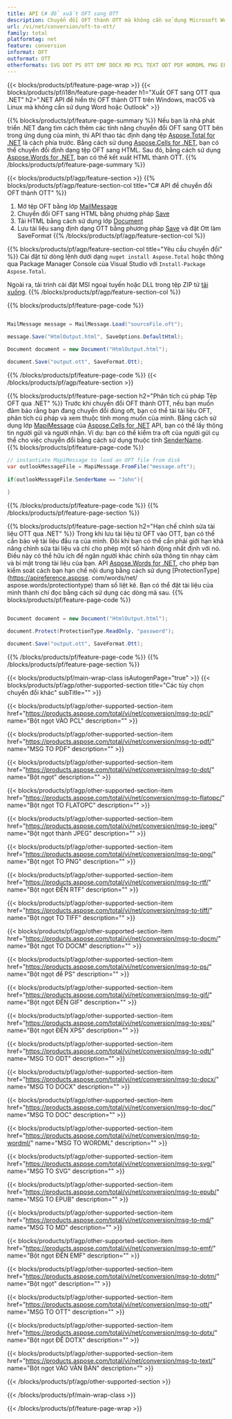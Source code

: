 ```yaml
---
title: API C# để xuất OFT sang OTT
description: Chuyển đổi OFT thành OTT mà không cần sử dụng Microsoft Word hoặc Outlook trên .NET
url: /vi/net/conversion/oft-to-ott/
family: total
platformtag: net
feature: conversion
informat: OFT
outformat: OTT
otherformats: SVG DOT PS OTT EMF DOCX MD PCL TEXT ODT PDF WORDML PNG EPUB FLATOPC JPEG DOTX GIF DOTM RTF DOCM TIFF XPS DOC
---
```

{{< blocks/products/pf/feature-page-wrap >}}
{{< blocks/products/pf/i18n/feature-page-header h1="Xuất OFT sang OTT qua .NET" h2=".NET API để hiển thị OFT thành OTT trên Windows, macOS và Linux mà không cần sử dụng Word hoặc Outlook" >}}

{{% blocks/products/pf/feature-page-summary %}}
Nếu bạn là nhà phát triển .NET đang tìm cách thêm các tính năng chuyển đổi OFT sang OTT bên trong ứng dụng của mình, thì API thao tác định dạng tệp [Aspose.Total for .NET](https://products.aspose.com/total/net/) là cách phía trước. Bằng cách sử dụng [Aspose.Cells for .NET](https://products.aspose.com/oft/net/), bạn có thể chuyển đổi định dạng tệp OFT sang HTML. Sau đó, bằng cách sử dụng [Aspose.Words for .NET](https://products.aspose.com/words/net/), bạn có thể kết xuất HTML thành OTT.
{{% /blocks/products/pf/feature-page-summary  %}}

{{< blocks/products/pf/agp/feature-section >}}
{{% blocks/products/pf/agp/feature-section-col title="C# API để chuyển đổi OFT thành OTT" %}}
1. Mở tệp OFT bằng lớp [MailMessage](https://apireference.aspose.com/oft/net/aspose.oft/mailmessage)
2. Chuyển đổi OFT sang HTML bằng phương pháp [Save](https://apireference.aspose.com/oft/net/aspose.oft.mailmessage/save/methods/3)
3. Tải HTML bằng cách sử dụng lớp [Document](https://apireference.aspose.com/words/net/aspose.words/document)
4. Lưu tài liệu sang định dạng OTT bằng phương pháp [Save](https://apireference.aspose.com/words/net/aspose.words.document/save/methods/4) và đặt Ott làm SaveFormat
{{% /blocks/products/pf/agp/feature-section-col %}}

{{% blocks/products/pf/agp/feature-section-col title="Yêu cầu chuyển đổi" %}}
Cài đặt từ dòng lệnh dưới dạng ```nuget install Aspose.Total``` hoặc thông qua Package Manager Console của Visual Studio với ```Install-Package Aspose.Total```.

Ngoài ra, tải trình cài đặt MSI ngoại tuyến hoặc DLL trong tệp ZIP từ [tải xuống](https://downloads.aspose.com/total/net).
{{% /blocks/products/pf/agp/feature-section-col %}}

{{% blocks/products/pf/feature-page-code %}}

```cs

MailMessage message = MailMessage.Load("sourceFile.oft");
 
message.Save("HtmlOutput.html", SaveOptions.DefaultHtml);

Document document = new Document("HtmlOutput.html");

document.Save("output.ott", SaveFormat.Ott); 
```

{{% /blocks/products/pf/feature-page-code %}}
{{< /blocks/products/pf/agp/feature-section >}}

{{% blocks/products/pf/feature-page-section  h2="Phân tích cú pháp Tệp OFT qua .NET" %}}
Trước khi chuyển đổi OFT thành OTT, nếu bạn muốn đảm bảo rằng bạn đang chuyển đổi đúng oft, bạn có thể tải tài liệu OFT, phân tích cú pháp và xem thuộc tính mong muốn của mình. Bằng cách sử dụng lớp [MapiMessage](https://apireference.aspose.com/oft/net/aspose.oft.mapi/mapimessage) của [Aspose.Cells for .NET](https://products.aspose.com/oft/net/) API, bạn có thể lấy thông tin người gửi và người nhận. Ví dụ: bạn có thể kiểm tra oft của người gửi cụ thể cho việc chuyển đổi bằng cách sử dụng thuộc tính [SenderName](https://apireference.aspose.com/oft/net/aspose.oft.mapi/mapimessage/properties/sendername).  
{{% blocks/products/pf/feature-page-code %}}

```cs
// instantiate MapiMessage to load an OFT file from disk
var outlookMessageFile = MapiMessage.FromFile("message.oft");
 
if(outlookMessageFile.SenderName == "John"){
    
}
```

{{% /blocks/products/pf/feature-page-code  %}}
{{% /blocks/products/pf/feature-page-section %}}

{{% blocks/products/pf/feature-page-section  h2="Hạn chế chỉnh sửa tài liệu OTT qua .NET" %}}
Trong khi lưu tài liệu từ OFT vào OTT, bạn có thể cần bảo vệ tài liệu đầu ra của mình. Đôi khi bạn có thể cần phải giới hạn khả năng chỉnh sửa tài liệu và chỉ cho phép một số hành động nhất định với nó. Điều này có thể hữu ích để ngăn người khác chỉnh sửa thông tin nhạy cảm và bí mật trong tài liệu của bạn. API [Aspose.Words for .NET](https://products.aspose.com/words/net/), cho phép bạn kiểm soát cách bạn hạn chế nội dung bằng cách sử dụng [ProtectionType](https://apireference.aspose. com/words/net/ aspose.words/protectiontype) tham số liệt kê. Bạn có thể đặt tài liệu của mình thành chỉ đọc bằng cách sử dụng các dòng mã sau. 
{{% blocks/products/pf/feature-page-code %}}

```cs

Document document = new Document("HtmlOutput.html");

document.Protect(ProtectionType.ReadOnly, "password");

document.Save("output.ott", SaveFormat.Ott);  
```

{{% /blocks/products/pf/feature-page-code  %}}
{{% /blocks/products/pf/feature-page-section %}}

{{< blocks/products/pf/main-wrap-class isAutogenPage="true" >}}
{{< blocks/products/pf/agp/other-supported-section title="Các tùy chọn chuyển đổi khác" subTitle="" >}}

{{< blocks/products/pf/agp/other-supported-section-item href="https://products.aspose.com/total/vi/net/conversion/msg-to-pcl/" name="Bột ngọt VÀO PCL" description="" >}}

{{< blocks/products/pf/agp/other-supported-section-item href="https://products.aspose.com/total/vi/net/conversion/msg-to-pdf/" name="MSG TO PDF" description="" >}}

{{< blocks/products/pf/agp/other-supported-section-item href="https://products.aspose.com/total/vi/net/conversion/msg-to-dot/" name="Bột ngọt" description="" >}}

{{< blocks/products/pf/agp/other-supported-section-item href="https://products.aspose.com/total/vi/net/conversion/msg-to-flatopc/" name="Bột ngọt TO FLATOPC" description="" >}}

{{< blocks/products/pf/agp/other-supported-section-item href="https://products.aspose.com/total/vi/net/conversion/msg-to-jpeg/" name="Bột ngọt thành JPEG" description="" >}}

{{< blocks/products/pf/agp/other-supported-section-item href="https://products.aspose.com/total/vi/net/conversion/msg-to-png/" name="Bột ngọt TO PNG" description="" >}}

{{< blocks/products/pf/agp/other-supported-section-item href="https://products.aspose.com/total/vi/net/conversion/msg-to-rtf/" name="Bột ngọt ĐẾN RTF" description="" >}}

{{< blocks/products/pf/agp/other-supported-section-item href="https://products.aspose.com/total/vi/net/conversion/msg-to-tiff/" name="Bột ngọt TO TIFF" description="" >}}

{{< blocks/products/pf/agp/other-supported-section-item href="https://products.aspose.com/total/vi/net/conversion/msg-to-docm/" name="Bột ngọt TO DOCM" description="" >}}

{{< blocks/products/pf/agp/other-supported-section-item href="https://products.aspose.com/total/vi/net/conversion/msg-to-ps/" name="Bột ngọt để PS" description="" >}}

{{< blocks/products/pf/agp/other-supported-section-item href="https://products.aspose.com/total/vi/net/conversion/msg-to-gif/" name="Bột ngọt ĐẾN GIF" description="" >}}

{{< blocks/products/pf/agp/other-supported-section-item href="https://products.aspose.com/total/vi/net/conversion/msg-to-xps/" name="Bột ngọt ĐẾN XPS" description="" >}}

{{< blocks/products/pf/agp/other-supported-section-item href="https://products.aspose.com/total/vi/net/conversion/msg-to-odt/" name="MSG TO ODT" description="" >}}

{{< blocks/products/pf/agp/other-supported-section-item href="https://products.aspose.com/total/vi/net/conversion/msg-to-docx/" name="MSG TO DOCX" description="" >}}

{{< blocks/products/pf/agp/other-supported-section-item href="https://products.aspose.com/total/vi/net/conversion/msg-to-doc/" name="MSG TO DOC" description="" >}}

{{< blocks/products/pf/agp/other-supported-section-item href="https://products.aspose.com/total/vi/net/conversion/msg-to-wordml/" name="MSG TO WORDML" description="" >}}

{{< blocks/products/pf/agp/other-supported-section-item href="https://products.aspose.com/total/vi/net/conversion/msg-to-svg/" name="MSG TO SVG" description="" >}}

{{< blocks/products/pf/agp/other-supported-section-item href="https://products.aspose.com/total/vi/net/conversion/msg-to-epub/" name="MSG TO EPUB" description="" >}}

{{< blocks/products/pf/agp/other-supported-section-item href="https://products.aspose.com/total/vi/net/conversion/msg-to-md/" name="MSG TO MD" description="" >}}

{{< blocks/products/pf/agp/other-supported-section-item href="https://products.aspose.com/total/vi/net/conversion/msg-to-emf/" name="Bột ngọt ĐẾN EMF" description="" >}}

{{< blocks/products/pf/agp/other-supported-section-item href="https://products.aspose.com/total/vi/net/conversion/msg-to-dotm/" name="Bột ngọt" description="" >}}

{{< blocks/products/pf/agp/other-supported-section-item href="https://products.aspose.com/total/vi/net/conversion/msg-to-ott/" name="MSG TO OTT" description="" >}}

{{< blocks/products/pf/agp/other-supported-section-item href="https://products.aspose.com/total/vi/net/conversion/msg-to-dotx/" name="Bột ngọt ĐỂ DOTX" description="" >}}

{{< blocks/products/pf/agp/other-supported-section-item href="https://products.aspose.com/total/vi/net/conversion/msg-to-text/" name="Bột ngọt VÀO VĂN BẢN" description="" >}}



{{< /blocks/products/pf/agp/other-supported-section >}}

{{< /blocks/products/pf/main-wrap-class >}}

{{< /blocks/products/pf/feature-page-wrap >}}